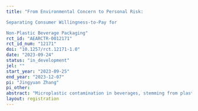 ```yaml
---
title: "From Environmental Concern to Personal Risk:
Separating Consumer Willingness-to-Pay for
Non-Plastic Beverage Packaging"
rct_id: "AEARCTR-0012171"
rct_id_num: "12171"
doi: "10.1257/rct.12171-1.0"
date: "2023-09-24"
status: "in_development"
jel: ""
start_year: "2023-09-25"
end_year: "2023-12-07"
pi: "Jingyuan Zhang"
pi_other:
abstract: "Microplastic contamination in beverages, stemming from plastic packaging, has emerged as a notable concern. While earlier studies largely centered on consumer behavior regarding the environmental impact of discarded bottles and the ensuing spread of microplastics throughout the ecosphere, recent advancements in food science reveal a direct health risk: the immediate contamination of beverages by their plastic packaging. This shifts the perception of the issue from a broad public good, environmental concern to a private, individual health risk. Using a choice experiment, this study assessed consumer willingness-to-pay (WTP) for beverages in plastic and non-plastic packaging with distinct information treatments. We separated the WTP values associated with broad environmental concerns about microplastic pollution from those tied to the direct health risks of packaging. We also gauged the potential impact of varied warning labels, highlighting environmental risks, direct health risks, or both, on consumer demand. Our findings provide insight into evolving consumer behaviors as broad public concerns transition to individualized risks. Furthermore, the results offer vital insights for the beverage industry and policymakers in tailoring packaging approaches to both environmental and health imperatives."
layout: registration
---
```


